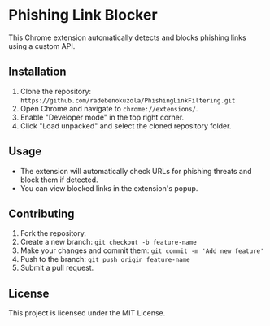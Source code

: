 # Phishing Link Blocker

This Chrome extension automatically detects and blocks phishing links using a custom API.

## Installation

1. Clone the repository: `https://github.com/radebenokuzola/PhishingLinkFiltering.git`
2. Open Chrome and navigate to `chrome://extensions/`.
3. Enable "Developer mode" in the top right corner.
4. Click "Load unpacked" and select the cloned repository folder.

## Usage

- The extension will automatically check URLs for phishing threats and block them if detected.
- You can view blocked links in the extension's popup.

## Contributing

1. Fork the repository.
2. Create a new branch: `git checkout -b feature-name`
3. Make your changes and commit them: `git commit -m 'Add new feature'`
4. Push to the branch: `git push origin feature-name`
5. Submit a pull request.

## License

This project is licensed under the MIT License.
